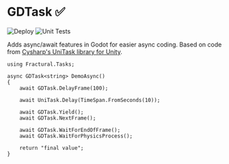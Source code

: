 # GDTask ✅

![Deploy](https://github.com/Fractural/GDTask/actions/workflows/deploy.yml/badge.svg) ![Unit Tests](https://github.com/Fractural/GDTask/actions/workflows/tests.yml/badge.svg)

Adds async/await features in Godot for easier async coding.
Based on code from [Cysharp's UniTask library for Unity](https://github.com/Cysharp/UniTask).

```CSharp
using Fractural.Tasks;

async GDTask<string> DemoAsync() 
{
    await GDTask.DelayFrame(100);

    await UniTask.Delay(TimeSpan.FromSeconds(10));

    await GDTask.Yield();
    await GDTask.NextFrame();

    await GDTask.WaitForEndOfFrame();
    await GDTask.WaitForPhysicsProcess();

    return "final value";
}
```